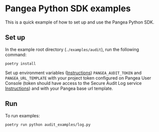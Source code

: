 # Pangea Python SDK examples

This is a quick example of how to set up and use the Pangea Python SDK.

## Set up

In the example root directory (`./examples/audit`), run the following command:

```
poetry install
```

Set up environment variables ([Instructions](https://pangea.cloud/docs/audit/#set-your-environment-variables)) `PANGEA_AUDIT_TOKEN` and `PANGEA_URL_TEMPLATE` with your project token configured on Pangea User Console (token should have access to the Secure Audit Log service [Instructions](https://pangea.cloud/docs/admin-guide/tokens)) and with your Pangea base url template.


## Run

To run examples:
```
poetry run python audit_examples/log.py
```

